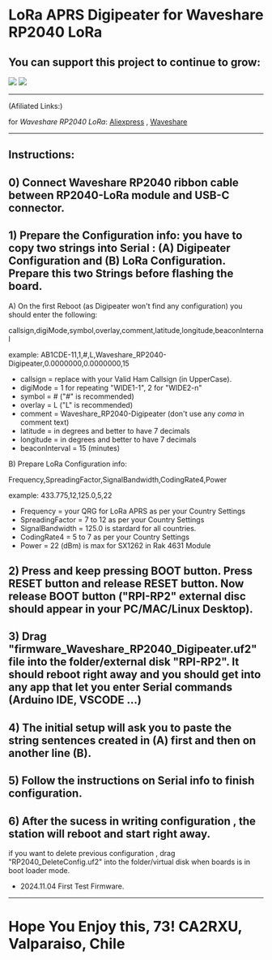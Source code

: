 # LoRa APRS Digipeater for Waveshare RP2040 LoRa

## You can support this project to continue to grow:

[<img src="https://github.com/richonguzman/LoRa_APRS_Tracker/blob/main/images/github-sponsors.png">](https://github.com/sponsors/richonguzman)     [<img src="https://github.com/richonguzman/LoRa_APRS_Tracker/blob/main/images/paypalme.png">](http://paypal.me/richonguzman)


____________________________________________________

(Afiliated Links:)

for _Waveshare RP2040 LoRa_:
[Aliexpress](https://s.click.aliexpress.com/e/_DmGeyrn) , [Waveshare](https://www.waveshare.com/rp2040-lora.htm?sku=26543)

____________________________________________________


## Instructions:

## 0) Connect Waveshare RP2040 ribbon cable between RP2040-LoRa module and USB-C connector.

## 1) Prepare the Configuration info: you have to copy two strings into __Serial__ : (A) Digipeater Configuration and (B) LoRa Configuration. Prepare this two Strings before flashing the board.

A) On the first Reboot (as Digipeater won't find any configuration) you should enter the following:

callsign,digiMode,symbol,overlay,comment,latitude,longitude,beaconInternal

example: AB1CDE-11,1,#,L,Waveshare_RP2040-Digipeater,0.0000000,0.0000000,15

- callsign              = replace with your Valid Ham Callsign (in UpperCase).
- digiMode              = 1 for repeating "WIDE1-1", 2 for "WIDE2-n"
- symbol                = # ("#" is recommended)
- overlay               = L ("L" is recommended)
- comment               = Waveshare_RP2040-Digipeater (don't use any *coma* in comment text)
- latitude              = in degrees and better to have 7 decimals
- longitude             = in degrees and better to have 7 decimals
- beaconInterval        = 15 (minutes)

B) Prepare LoRa Configuration info:

Frequency,SpreadingFactor,SignalBandwidth,CodingRate4,Power

example: 433.775,12,125.0,5,22

- Frequency       = your QRG for LoRa APRS as per your Country Settings
- SpreadingFactor = 7 to 12 as per your Country Settings
- SignalBandwidth = 125.0 is stardard for all countries.
- CodingRate4     = 5 to 7 as per your Country Settings
- Power           = 22 (dBm) is max for SX1262 in Rak 4631 Module


## 2) Press and keep pressing BOOT button. Press RESET button and release RESET button. Now release BOOT button ("RPI-RP2" external disc should appear in your PC/MAC/Linux Desktop).

## 3) Drag "firmware_Waveshare_RP2040_Digipeater.uf2" file into the folder/external disk "RPI-RP2". It should reboot right away and you should get into any app that let you enter __Serial__ commands (Arduino IDE, VSCODE ...)

## 4) The initial setup will ask you to paste the string sentences created in __(A)__ first and then on another line __(B)__.

## 5) Follow the instructions on __Serial__ info to finish configuration.

## 6) After the sucess in writing configuration , the station will reboot and start right away.

   
if you want to delete previous configuration , drag "RP2040_DeleteConfig.uf2" into the folder/virtual disk when boards is in boot loader mode.

- 2024.11.04 First Test Firmware.

___________________________________________________

# Hope You Enjoy this, 73! CA2RXU, Valparaiso, Chile
